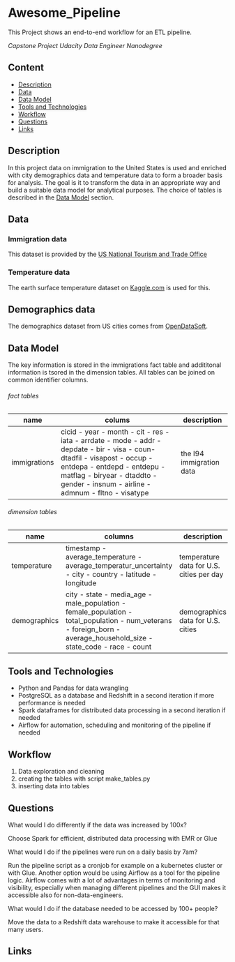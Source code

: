 # Awesome_Pipeline
This Project shows an end-to-end workflow for an ETL pipeline.

*Capstone Project Udacity Data Engineer Nanodegree*

## Content
- [Description](#description)
- [Data](#data)
- [Data Model](#data-model)
- [Tools and Technologies](#tools-and-technologies)
- [Workflow](#workflow)
- [Questions](#questions)
- [Links](#links)

## Description  

In this project data on immigration to the United States is used and enriched with city demographics data and temperature data to form a broader basis for analysis. The goal is it to transform the data in an appropriate way and build a suitable data model for analytical purposes.
The choice of tables is described in the [Data Model](#data-model) section. 



## Data 

### Immigration data
This dataset is provided by the [US National Tourism and Trade Office](#https://travel.trade.gov/research/reports/i94/historical/2016.html)

### Temperature data
The earth surface temperature dataset on [Kaggle.com](#https://www.kaggle.com/berkeleyearth/climate-change-earth-surface-temperature-data) is used for this. 

## Demographics data
The demographics dataset from US cities comes from [OpenDataSoft](#https://public.opendatasoft.com/explore/dataset/us-cities-demographics/export/?dataChart=eyJxdWVyaWVzIjpbeyJjb25maWciOnsiZGF0YXNldCI6InVzLWNpdGllcy1kZW1vZ3JhcGhpY3MiLCJvcHRpb25zIjp7fX0sImNoYXJ0cyI6W3siYWxpZ25Nb250aCI6dHJ1ZSwidHlwZSI6ImNvbHVtbiIsImZ1bmMiOiJBVkciLCJ5QXhpcyI6Im1lZGlhbl9hZ2UiLCJzY2llbnRpZmljRGlzcGxheSI6dHJ1ZSwiY29sb3IiOiIjRkY1MTVBIn1dLCJ4QXhpcyI6ImNpdHkiLCJtYXhwb2ludHMiOjUwLCJzb3J0IjoiIn1dLCJ0aW1lc2NhbGUiOiIiLCJkaXNwbGF5TGVnZW5kIjp0cnVlLCJhbGlnbk1vbnRoIjp0cnVlfQ%3D%3D).


## Data Model
The key information is stored in the immigrations fact table and addititonal information is tsored in the dimension tables. All tables can be joined on common identifier columns.   

###### fact tables
|name | colums | description|  
|--- | --- | ---|  
|immigrations | cicid - year - month - cit - res - iata - arrdate - mode - addr - depdate - bir - visa - coun- dtadfil - visapost - occup - entdepa - entdepd - entdepu - matflag - biryear - dtaddto - gender - insnum - airline - admnum - fltno - visatype | the I94 immigration data|  

###### dimension tables
|name | columns | description|  
|--- | --- | ---|   
| temperature | timestamp - average_temperature - average_temperatur_uncertainty - city - country - latitude - longitude | temperature data for U.S. cities per day |  
| demographics | city - state - media_age - male_population - female_population - total_population - num_veterans - foreign_born - average_household_size - state_code - race - count | demographics data for U.S. cities |  


## Tools and Technologies
* Python and Pandas for data wrangling  
* PostgreSQL as a database and Redshift in a second iteration if more performance is needed  
* Spark dataframes for distributed data processing in a second iteration if needed  
* Airflow for automation, scheduling and monitoring of the pipeline if needed  


## Workflow
1. Data exploration and cleaning  
2. creating the tables with script      make_tables.py    
3. inserting data into tables  


## Questions

What would I do differently if the data was increased by 100x?

Choose Spark for efficient, distributed data processing with EMR or Glue 


What would I do if the pipelines were run on a daily basis by 7am?

Run the pipeline script as a cronjob for example on a kubernetes cluster or with Glue. 
Another option would be using Airflow as a tool for the pipeline logic. Airflow comes with a lot of advantages in terms of monitoring and visibility, especially when managing different pipelines and the GUI makes it accessible also for non-data-engineers.


What would I do if the database needed to be accessed by 100+ people?

Move the data to a Redshift data warehouse to make it accessible for that many users. 

## Links
